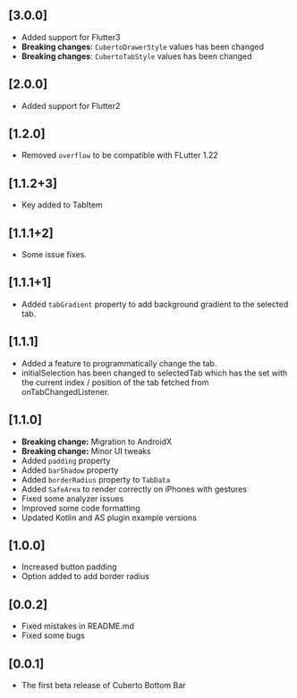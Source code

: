 ## [3.0.0]

- Added support for Flutter3
- **Breaking changes**: `CubertoDrawerStyle` values has been changed 
- **Breaking changes**: `CubertoTabStyle` values has been changed

## [2.0.0]

- Added support for Flutter2

## [1.2.0]

- Removed `overflow` to be compatible with FLutter 1.22

## [1.1.2+3]

- Key added to TabItem

## [1.1.1+2]

- Some issue fixes.

## [1.1.1+1]

- Added `tabGradient` property to add background gradient to the selected tab.

## [1.1.1]

- Added a feature to programmatically change the tab.
- initialSelection has been changed to selectedTab which has the set with the current index / position of the tab fetched from onTabChangedListener.

## [1.1.0]

- **Breaking change:** Migration to AndroidX
- **Breaking change:** Minor UI tweaks
- Added `padding` property
- Added `barShadow` property
- Added `borderRadius` property to `TabData`
- Added `SafeArea` to render correctly on iPhones with gestures
- Fixed some analyzer issues
- Improved some code formatting
- Updated Kotlin and AS plugin example versions

## [1.0.0]

- Increased button padding
- Option added to add border radius

## [0.0.2]

- Fixed mistakes in README.md
- Fixed some bugs

## [0.0.1]

- The first beta release of Cuberto Bottom Bar
